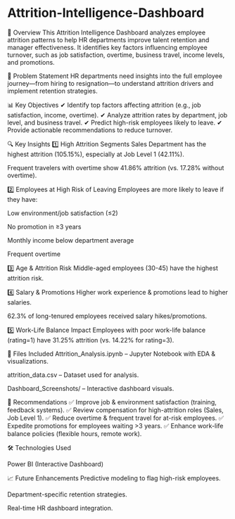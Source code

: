 # Attrition-Intelligence-Dashboard

📌 Overview
This Attrition Intelligence Dashboard analyzes employee attrition patterns to help HR departments improve talent retention and manager effectiveness. It identifies key factors influencing employee turnover, such as job satisfaction, overtime, business travel, income levels, and promotions.

🎯 Problem Statement
HR departments need insights into the full employee journey—from hiring to resignation—to understand attrition drivers and implement retention strategies.

📊 Key Objectives
✔ Identify top factors affecting attrition (e.g., job satisfaction, income, overtime).
✔ Analyze attrition rates by department, job level, and business travel.
✔ Predict high-risk employees likely to leave.
✔ Provide actionable recommendations to reduce turnover.

🔍 Key Insights
1️⃣ High Attrition Segments
Sales Department has the highest attrition (105.15%), especially at Job Level 1 (42.11%).

Frequent travelers with overtime show 41.86% attrition (vs. 17.28% without overtime).

2️⃣ Employees at High Risk of Leaving
Employees are more likely to leave if they have:

Low environment/job satisfaction (≤2)

No promotion in ≥3 years

Monthly income below department average

Frequent overtime

3️⃣ Age & Attrition Risk
Middle-aged employees (30-45) have the highest attrition risk.

4️⃣ Salary & Promotions
Higher work experience & promotions lead to higher salaries.

62.3% of long-tenured employees received salary hikes/promotions.

5️⃣ Work-Life Balance Impact
Employees with poor work-life balance (rating=1) have 31.25% attrition (vs. 14.22% for rating=3).

📂 Files Included
Attrition_Analysis.ipynb – Jupyter Notebook with EDA & visualizations.

attrition_data.csv – Dataset used for analysis.

Dashboard_Screenshots/ – Interactive dashboard visuals.

🚀 Recommendations
✅ Improve job & environment satisfaction (training, feedback systems).
✅ Review compensation for high-attrition roles (Sales, Job Level 1).
✅ Reduce overtime & frequent travel for at-risk employees.
✅ Expedite promotions for employees waiting >3 years.
✅ Enhance work-life balance policies (flexible hours, remote work).

🛠️ Technologies Used

Power BI (Interactive Dashboard)


📈 Future Enhancements
Predictive modeling to flag high-risk employees.

Department-specific retention strategies.

Real-time HR dashboard integration.
